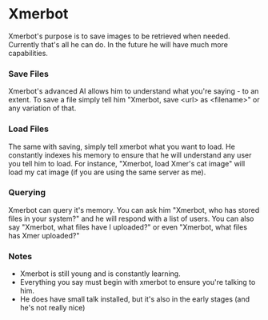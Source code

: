 # Xmerbot

Xmerbot's purpose is to save images to be retrieved when needed.
Currently that's all he can do. In the future he will have much more capabilities.


### Save Files

Xmerbot's advanced AI allows him to understand what you're saying - to an extent.
To save a file simply tell him "Xmerbot, save \<url\> as \<filename\>" or any variation of that.


### Load Files

The same with saving, simply tell xmerbot what you want to load.
He constantly indexes his memory to ensure that he will understand any user you tell him to load.
For instance, "Xmerbot, load Xmer's cat image" will load my cat image (if you are using the same server as me).


### Querying

Xmerbot can query it's memory. You can ask him "Xmerbot, who has stored files in your system?" and he will
respond with a list of users. You can also say "Xmerbot, what files have I uploaded?" or even "Xmerbot, what files has Xmer uploaded?"


### Notes

* Xmerbot is still young and is constantly learning.
* Everything you say must begin with xmerbot to ensure you're talking to him.
* He does have small talk installed, but it's also in the early stages (and he's not really nice)
